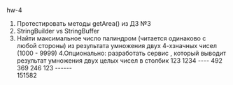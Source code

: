 hw-4
1. Протестировать методы getArea() из ДЗ №3
  2. StringBuilder vs StringBuffer 
  3. Найти максимальное число палиндром
  (читается одинаково с любой стороны) 
  из результата умножения двух 4-хзначных чисел (1000 - 9999)
  4.Опционально: разработать сервис , который выводит результат 
  умножения двух целых чисел в столбик
              123
             1234
             ---- 
              492
             369
            246
           123
          ------  
         151582